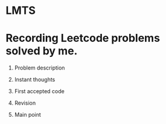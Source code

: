 # LMTS
# Recording Leetcode problems solved by me.

1. Problem description

2. Instant thoughts

3. First accepted code

4. Revision

5. Main point
